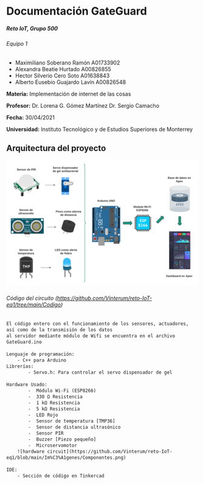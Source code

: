 # Documentación GateGuard
##### Reto IoT, Grupo 500
###### Equipo 1
- Maximiliano Soberano Ramón A01733902
- Alexandra Beatie Hurtado A00826855
- Hector Silverio Cero Soto A01638843
- Alberto Eusebio Guajardo Lavín A00826548
 
**Materia:** Implementación de internet de las cosas

**Profesor:**
Dr. Lorena G. Gómez Martínez
Dr. Sergio Camacho

**Fecha:** 30/04/2021

**Universidad:** Instituto Tecnológico y de Estudios Superiores de Monterrey

## Arquitectura del proyecto
![Arquitecura GateGuard](https://github.com/Vinterum/reto-IoT-eq1/blob/main/Im%C3%A1genes/Dise%C3%B1o%20IoT.png?raw=true)

###### Código del circuito (https://github.com/Vinterum/reto-IoT-eq1/tree/main/Codigo)

	El código entero con el funcionamiento de los sensores, actuadores, así como de la transmisión de los datos
	al servidor mediante módulo de Wifi se encuentra en el archivo GateGuard.ino
	
	Lenguaje de programación:
   		- C++ para Arduino  
	Librerías:
    		- Servo.h: Para controlar el servo dispensador de gel
		
  	Hardware Usado:
    		-  Módulo Wi-Fi (ESP8266)
    		-  330 Ω Resistencia
    		-  1 kΩ Resistencia
    		-  5 kΩ Resistencia
    		-  LED Rojo
    		-  Sensor de temperatura [TMP36]
    		-  Sensor de distancia ultrasónico
    		-  Sensor PIR
    		-  Buzzer [Piezo pequeño]
    		-  Microservomotor
    	![hardware circuit](https://github.com/Vinterum/reto-IoT-eq1/blob/main/Im%C3%A1genes/Componentes.png)

	IDE:
	  	- Sección de código en Tinkercad


